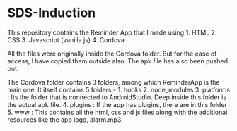 # SDS-Induction

This repository contains the Reminder App that I made using
     1. HTML
     2. CSS
     3. Javascript (vanilla js)
     4. Cordova

All the files were originally inside the Cordova folder. But for the ease of access, I have copied them outside also. The apk file has also been pushed out.

The Cordova folder contains 3 folders, among which ReminderApp is the main one. It itself contains 5 folders:-
     1. hooks 
     2. node_modules
     3. platforms : Its the folder that is connected to AndroidStudio. Deep inside this folder is the actual apk file.
     4. plugins : If the app has plugins, there are in this folder
     5. www : This contains all the html, css and js files along with the additional resources like the app logo, alarm.mp3.


    
 
